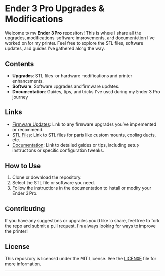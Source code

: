 # Ender 3 Pro Upgrades & Modifications

Welcome to my **Ender 3 Pro** repository! This is where I share all the upgrades, modifications, software improvements, and documentation I've worked on for my printer. Feel free to explore the STL files, software updates, and guides I’ve gathered along the way.

## Contents

- **Upgrades**: STL files for hardware modifications and printer enhancements.
- **Software**: Software upgrades and firmware updates.
- **Documentation**: Guides, tips, and tricks I've used during my Ender 3 Pro journey.

## Links

- [Firmware Updates](/firmware): Link to any firmware upgrades you’ve implemented or recommend.
- [STL Files](#): Link to STL files for parts like custom mounts, cooling ducts, etc.
- [Documentation](#): Link to detailed guides or tips, including setup instructions or specific configuration tweaks.

## How to Use

1. Clone or download the repository.
2. Select the STL file or software you need.
3. Follow the instructions in the documentation to install or modify your Ender 3 Pro.

## Contributing

If you have any suggestions or upgrades you’d like to share, feel free to fork the repo and submit a pull request. I'm always looking for ways to improve the printer!

## License

This repository is licensed under the MIT License. See the [LICENSE](LICENSE) file for more information.

---
